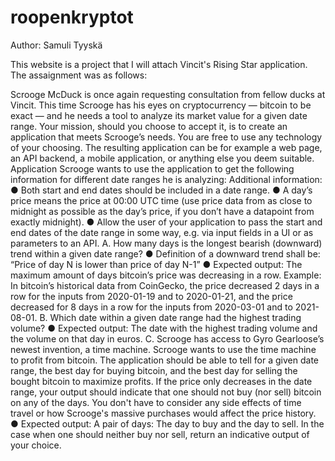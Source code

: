 # roopenkryptot

Author: Samuli Tyyskä



This website is a project that I will attach Vincit's Rising Star application. The assaignment was as follows:

Scrooge McDuck is once again requesting consultation from fellow ducks at Vincit.
This time Scrooge has his eyes on cryptocurrency — bitcoin to be exact — and he needs a tool to
analyze its market value for a given date range.
Your mission, should you choose to accept it, is to create an application that meets Scrooge’s needs.
You are free to use any technology of your choosing. The resulting application can be for example a web
page, an API backend, a mobile application, or anything else you deem suitable.
Application
Scrooge wants to use the application to get the following information for different date ranges he is
analyzing:
Additional information:
● Both start and end dates should be included in a date range.
● A day’s price means the price at 00:00 UTC time (use price data from as close to midnight as
possible as the day’s price, if you don’t have a datapoint from exactly midnight).
● Allow the user of your application to pass the start and end dates of the date range in some way,
e.g. via input fields in a UI or as parameters to an API.
A. How many days is the longest bearish (downward) trend within a given date range?
● Definition of a downward trend shall be: “Price of day N is lower than price of day N-1”
● Expected output: The maximum amount of days bitcoin’s price was decreasing in a row.
Example: In bitcoin’s historical data from CoinGecko, the price decreased 2 days in a row for the
inputs from 2020-01-19 and to 2020-01-21, and the price decreased for 8 days in a row for the
inputs from 2020-03-01 and to 2021-08-01.
B. Which date within a given date range had the highest trading volume?
● Expected output: The date with the highest trading volume and the volume on that day in
euros.
C. Scrooge has access to Gyro Gearloose’s newest invention, a time machine. Scrooge
wants to use the time machine to profit from bitcoin. The application should be able to tell
for a given date range, the best day for buying bitcoin, and the best day for selling the
bought bitcoin to maximize profits. If the price only decreases in the date range, your
output should indicate that one should not buy (nor sell) bitcoin on any of the days. You
don't have to consider any side effects of time travel or how Scrooge's massive purchases
would affect the price history.
● Expected output: A pair of days: The day to buy and the day to sell. In the case when one
should neither buy nor sell, return an indicative output of your choice.


